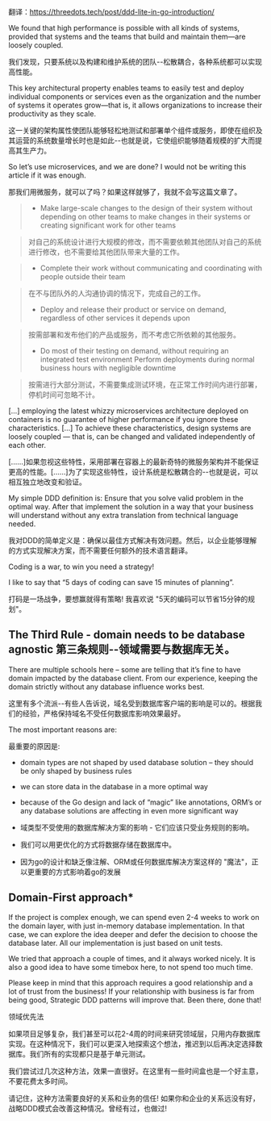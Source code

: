 翻译：https://threedots.tech/post/ddd-lite-in-go-introduction/

We found that high performance is possible with all kinds of systems, provided that systems and the teams that build and maintain them—are loosely coupled.

我们发现，只要系统以及构建和维护系统的团队--松散耦合，各种系统都可以实现高性能。


This key architectural property enables teams to easily test and deploy individual components or services even as the organization and the number of systems it operates grow—that is, it allows organizations to increase their productivity as they scale.

这一关键的架构属性使团队能够轻松地测试和部署单个组件或服务，即使在组织及其运营的系统数量增长时也是如此--也就是说，它使组织能够随着规模的扩大而提高其生产力。


So let’s use microservices, and we are done? I would not be writing this article if it was enough.

那我们用微服务，就可以了吗？如果这样就够了，我就不会写这篇文章了。

> - Make large-scale changes to the design of their system without depending on other teams to make changes in their systems or creating significant work for other teams

> 对自己的系统设计进行大规模的修改，而不需要依赖其他团队对自己的系统进行修改，也不需要给其他团队带来大量的工作。
  
> - Complete their work without communicating and coordinating with people outside their team

>  在不与团队外的人沟通协调的情况下，完成自己的工作。
> - Deploy and release their product or service on demand, regardless of other services it depends upon

> 按需部署和发布他们的产品或服务，而不考虑它所依赖的其他服务。
> - Do most of their testing on demand, without requiring an integrated test environment Perform deployments during normal business hours with negligible downtime

> 按需进行大部分测试，不需要集成测试环境，在正常工作时间内进行部署，停机时间可忽略不计。

[…] employing the latest whizzy microservices architecture deployed on containers is no guarantee of higher performance if you ignore these characteristics. […] To achieve these characteristics, design systems are loosely coupled — that is, can be changed and validated independently of each other.

[......]如果忽视这些特性，采用部署在容器上的最新奇特的微服务架构并不能保证更高的性能。[......]为了实现这些特性，设计系统是松散耦合的--也就是说，可以相互独立地改变和验证。


My simple DDD definition is: Ensure that you solve valid problem in the optimal way. After that implement the solution in a way that your business will understand without any extra translation from technical language needed.

我对DDD的简单定义是：确保以最佳方式解决有效问题。然后，以企业能够理解的方式实现解决方案，而不需要任何额外的技术语言翻译。

Coding is a war, to win you need a strategy!

I like to say that “5 days of coding can save 15 minutes of planning”.

打码是一场战争，要想赢就得有策略!
我喜欢说 "5天的编码可以节省15分钟的规划"。

## The Third Rule - domain needs to be database agnostic  第三条规则--领域需要与数据库无关。

There are multiple schools here – some are telling that it’s fine to have domain impacted by the database client. From our experience, keeping the domain strictly without any database influence works best.

这里有多个流派--有些人告诉说，域名受到数据库客户端的影响是可以的。根据我们的经验，严格保持域名不受任何数据库影响效果最好。


The most important reasons are:

最重要的原因是:
- domain types are not shaped by used database solution – they should be only shaped by business rules
- we can store data in the database in a more optimal way
- because of the Go design and lack of “magic” like annotations, ORM’s or any database solutions are affecting in even more significant way

- 域类型不受使用的数据库解决方案的影响 - 它们应该只受业务规则的影响。	
- 我们可以用更优化的方式将数据存储在数据库中。
- 因为go的设计和缺乏像注解、ORM或任何数据库解决方案这样的 "魔法"，正以更重要的方式影响着go的发展
  
## Domain-First approach*
If the project is complex enough, we can spend even 2-4 weeks to work on the domain layer, with just in-memory database implementation. In that case, we can explore the idea deeper and defer the decision to choose the database later. All our implementation is just based on unit tests.

We tried that approach a couple of times, and it always worked nicely. It is also a good idea to have some timebox here, to not spend too much time.

Please keep in mind that this approach requires a good relationship and a lot of trust from the business! If your relationship with business is far from being good, Strategic DDD patterns will improve that. Been there, done that!

领域优先法

如果项目足够复杂，我们甚至可以花2-4周的时间来研究领域层，只用内存数据库实现。在这种情况下，我们可以更深入地探索这个想法，推迟到以后再决定选择数据库。我们所有的实现都只是基于单元测试。

我们尝试过几次这种方法，效果一直很好。在这里有一些时间盒也是一个好主意，不要花费太多时间。

请记住，这种方法需要良好的关系和业务的信任! 如果你和企业的关系远没有好，战略DDD模式会改善这种情况。曾经有过，也做过!